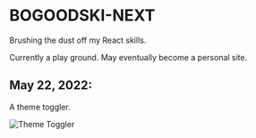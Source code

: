 # BOGOODSKI-NEXT

Brushing the dust off my React skills. 

Currently a play ground.  May eventually become a personal site. 

## May 22, 2022: 

A theme toggler. 

![Theme Toggler](https://bogoodski.blob.core.windows.net/bogoodski2022/themeToggle.gif "Theme Toggler")